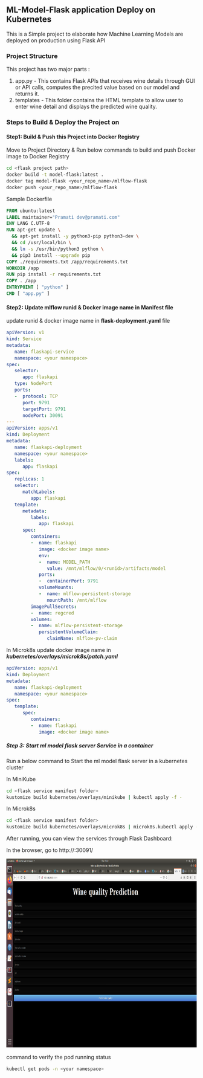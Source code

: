 ## ML-Model-Flask application Deploy on Kubernetes
This is a Simple project to elaborate how Machine Learning Models are deployed on production using Flask API

### Project Structure
This project has two major parts :
1. app.py - This contains Flask APIs that receives wine  details through GUI or API calls, computes the precited value based on our model and returns it.
2. templates - This folder contains the HTML template to allow user to enter wine detail and displays the predicted wine quality.

### Steps to Build & Deploy the Project on 
#### Step1: Build & Push this Project into Docker Registry
Move to Project Directory & Run below commands to build and push Docker image to Docker Registry
```bash
cd <flask project path>
docker build -t model-flask:latest .
docker tag model-flask <your_repo_name>/mlflow-flask
docker push <your_repo_name>/mlflow-flask
```
Sample Dockerfile
```Dockerfile
FROM ubuntu:latest
LABEL maintainer="Pramati dev@pramati.com"
ENV LANG C.UTF-8
RUN apt-get update \
  && apt-get install -y python3-pip python3-dev \
  && cd /usr/local/bin \
  && ln -s /usr/bin/python3 python \
  && pip3 install --upgrade pip
COPY ./requirements.txt /app/requirements.txt
WORKDIR /app
RUN pip install -r requirements.txt
COPY . /app
ENTRYPOINT [ "python" ]
CMD [ "app.py" ]
```

#### Step2: Update mlflow runid & Docker image name in Manifest file
update runid & docker image name in **flask-deployment.yaml** file
```yaml
apiVersion: v1
kind: Service
metadata:
   name: flaskapi-service
   namespace: <your namespace>
spec:
   selector:
      app: flaskapi
   type: NodePort
   ports:
   -  protocol: TCP
      port: 9791
      targetPort: 9791
      nodePort: 30091
---
apiVersion: apps/v1
kind: Deployment
metadata:
   name: flaskapi-deployment
   namespace: <your namespace>
   labels:
      app: flaskapi
spec:
   replicas: 1
   selector:
      matchLabels:
         app: flaskapi
   template:
      metadata:
         labels:
            app: flaskapi
      spec:
         containers:
         -  name: flaskapi
            image: <docker image name>
            env:
            -  name: MODEL_PATH
               value: /mnt/mlflow/0/<runid>/artifacts/model
            ports:
            -  containerPort: 9791
            volumeMounts:
            -  name: mlflow-persistent-storage
               mountPath: /mnt/mlflow
         imagePullSecrets:
         -  name: regcred
         volumes:
         -  name: mlflow-persistent-storage
            persistentVolumeClaim:
               claimName: mlflow-pv-claim
```
In Microk8s update docker image name in ***kubernetes/overlays/microk8s/patch.yaml***
```yaml
apiVersion: apps/v1
kind: Deployment
metadata:
   name: flaskapi-deployment
   namespace: <your namespace>
spec:
   template:
      spec:
         containers:
         -  name: flaskapi
            image: <docker image name>
```
#####  Step 3:  Start ml model flask server Service in a container
Run a below command to Start the ml model flask server in a kubernetes cluster

In MiniKube
```bash
cd <flask service manifest folder>
kustomize build kubernetes/overlays/minikube | kubectl apply -f -
```

In Microk8s
```bash
cd <flask service manifest folder>
kustomize build kubernetes/overlays/microk8s | microk8s.kubectl apply -f -
```
After running, you can view the services through Flask Dashboard:

In the browser, go to http://<ip>:30091/

<img src="img/flask_ui.png" width="1000" height="500" />

command to verify the pod running status
```bash
kubectl get pods -n <your namespace>
```
